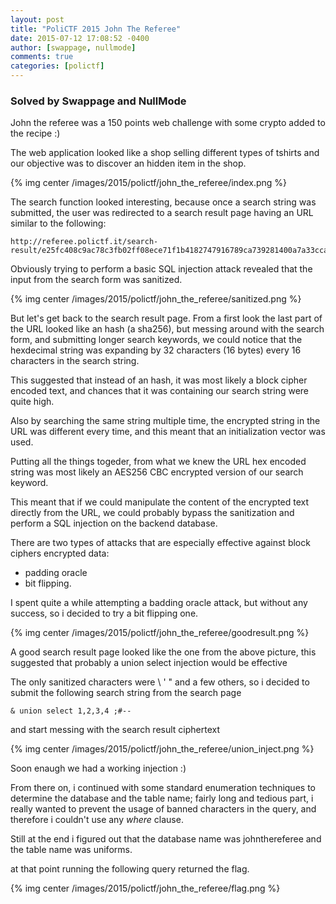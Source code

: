 ```yaml
---
layout: post
title: "PoliCTF 2015 John The Referee"
date: 2015-07-12 17:08:52 -0400
author: [swappage, nullmode]
comments: true
categories: [polictf]
---
```


### Solved by Swappage and NullMode

John the referee was a 150 points web challenge with some crypto added to the recipe :)

The web application looked like a shop selling different types of tshirts and our objective was to discover an hidden item in the shop.

<!-- more -->

{% img center /images/2015/polictf/john_the_referee/index.png %}

The search function looked interesting, because once a search string was submitted, the user was redirected to a search result page having an URL similar to the following:

    http://referee.polictf.it/search-result/e25fc408c9ac78c3fb02ff08ece71f1b4182747916789ca739281400a7a33cca

Obviously trying to perform a basic SQL injection attack revealed that the input from the search form was sanitized.

{% img center /images/2015/polictf/john_the_referee/sanitized.png %}

But let's get back to the search result page.
From a first look the last part of the URL looked like an hash (a sha256), but messing around with the search form, and submitting longer search keywords, we could notice that the hexdecimal string was expanding by 32 characters (16 bytes) every 16 characters in the search string.

This suggested that instead of an hash, it was most likely a block cipher encoded text, and chances that it was containing our search string were quite high.

Also by searching the same string multiple time, the encrypted string in the URL was different every time, and this meant that an initialization vector was used.

Putting all the things togeder, from what we knew the URL hex encoded string was most likely an AES256 CBC encrypted version of our search keyword.

This meant that if we could manipulate the content of the encrypted text directly from the URL, we could probably bypass the sanitization and perform a SQL injection on the backend database.

There are two types of attacks that are especially effective against block ciphers encrypted data:

- padding oracle
- bit flipping.

I spent quite a while attempting a badding oracle attack, but without any success, so i decided to try a bit flipping one.

{% img center /images/2015/polictf/john_the_referee/goodresult.png %}

A good search result page looked like the one from the above picture, this suggested that probably a union select injection would be effective

The only sanitized characters were \ ' " and a few others, so i decided to submit the following search string from the search page

    & union select 1,2,3,4 ;#--

and start messing with the search result ciphertext

{% img center /images/2015/polictf/john_the_referee/union_inject.png %}

Soon enaugh we had a working injection :)

From there on, i continued with some standard enumeration techniques to determine the database and the table name; fairly long and tedious part, i really wanted to prevent the usage of banned characters in the query, and therefore i couldn't use any *where* clause.

Still at the end i figured out that the database name was johnthereferee and the table name was uniforms.

at that point running the following query returned the flag.

{% img center /images/2015/polictf/john_the_referee/flag.png %}

